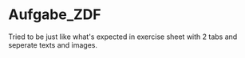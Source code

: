 # Aufgabe_ZDF
Tried to be just like what's expected in exercise sheet with 2 tabs and seperate texts and images.
